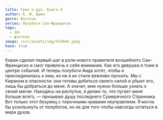 ```yaml
---
title: Грех и дух. Книга 4
author: К. Ф. Брин
genre: Фэнтези
series: Полубоги Сан-Франциско
tags:
  - 18+
  - фэнтези
image: /src/assets/img/419446.jpeg
have: true
---
```

Киран сделал первый шаг в роли нового правителя волшебного Сан-Франциско и смог привлечь к себе внимание. Как его девушка я тоже в центре событий. И теперь полубоги Аида хотят, чтобы я присоединилась к ним, но не в их стиле вежливо просить. Мы с Кираном в опасности: они готовы добиться своего силой и убьют его, лишь бы добраться до меня. А значит, мне нужно больше узнать о своей магии. Находясь на распутье, я делаю то, что пугает меня больше всего, — призываю душу последнего Сумеречного Странника. Вот только этот безумец с порочными нравами неуправляем. Я могла бы ускользнуть от полубогов, но не для того чтобы навсегда остаться в мире духов.
